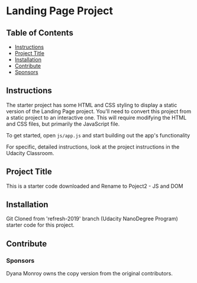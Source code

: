 # Landing Page Project

## Table of Contents

* [Instructions](#instructions)
* [Project Title](#project-title)
* [Installation](#installation)
* [Contribute](#contribute)
* [Sponsors](#sponsors)

## Instructions

The starter project has some HTML and CSS styling to display a static version of the Landing Page project. You'll need to convert this project from a static project to an interactive one. This will require modifying the HTML and CSS files, but primarily the JavaScript file.

To get started, open `js/app.js` and start building out the app's functionality

For specific, detailed instructions, look at the project instructions in the Udacity Classroom.

## Project Title

This is a starter code downloaded and Rename to Poject2 - JS and DOM

## Installation

Git Cloned from 'refresh-2019' branch (Udacity NanoDegree Program) starter code for this project.

## Contribute
### Sponsors

Dyana Monroy owns the copy version from the original contributors.
